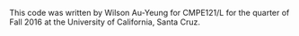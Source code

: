 This code was written by Wilson Au-Yeung for CMPE121/L for the quarter of Fall 2016 at the University of California, Santa Cruz.
